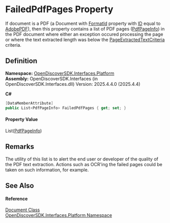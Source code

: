 # FailedPdfPages Property


If document is a PDF (a Document with <a href="04a7f5f8-7155-e7aa-f716-b1e9e0b016b2">FormatId</a> property with <a href="b4fb5522-8bb4-b6ac-fc42-ac833701e116">ID</a> equal to <a href="6f1047fb-7367-c09c-5621-ae7632c8404b">AdobePDF</a>), then this property contains a list of PDF pages (<a href="fd3fc89d-e1e7-1dc0-73d0-0ef5454a6c84">PdfPageInfo</a>) in the PDF document where either an exception occured processing the page or where the text extracted length was below the <a href="b38280ef-11f7-aac9-3bc1-f0724146f27a">PageExtractedTextCriteria</a> criteria.



## Definition
**Namespace:** <a href="a1e65d49-050f-842a-426e-ba8aab188009">OpenDiscoverSDK.Interfaces.Platform</a>  
**Assembly:** OpenDiscoverSDK.Interfaces (in OpenDiscoverSDK.Interfaces.dll) Version: 2025.4.4.0 (2025.4.4)

**C#**
``` C#
[DataMemberAttribute]
public List<PdfPageInfo> FailedPdfPages { get; set; }
```



#### Property Value
List(<a href="fd3fc89d-e1e7-1dc0-73d0-0ef5454a6c84">PdfPageInfo</a>)

## Remarks
The utility of this list is to alert the end user or developer of the quality of the PDF text extraction. Actions such as OCR'ing the failed pages could be taken on such information, for example.

## See Also


#### Reference
<a href="1ada9969-add0-f951-f601-f7107618fb9d">Document Class</a>  
<a href="a1e65d49-050f-842a-426e-ba8aab188009">OpenDiscoverSDK.Interfaces.Platform Namespace</a>  
